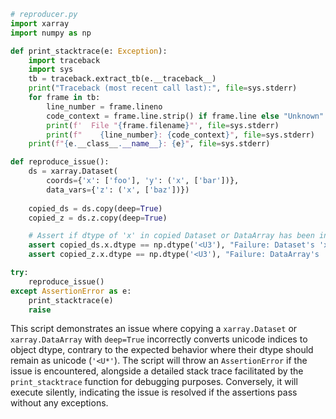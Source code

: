 ```python
# reproducer.py
import xarray
import numpy as np

def print_stacktrace(e: Exception):
    import traceback
    import sys
    tb = traceback.extract_tb(e.__traceback__)
    print("Traceback (most recent call last):", file=sys.stderr)
    for frame in tb:
        line_number = frame.lineno
        code_context = frame.line.strip() if frame.line else "Unknown"
        print(f'  File "{frame.filename}"', file=sys.stderr)
        print(f"    {line_number}: {code_context}", file=sys.stderr)
    print(f"{e.__class__.__name__}: {e}", file=sys.stderr)

def reproduce_issue():
    ds = xarray.Dataset(
        coords={'x': ['foo'], 'y': ('x', ['bar'])},
        data_vars={'z': ('x', ['baz'])})
    
    copied_ds = ds.copy(deep=True)
    copied_z = ds.z.copy(deep=True)

    # Assert if dtype of 'x' in copied Dataset or DataArray has been incorrectly changed to 'object'
    assert copied_ds.x.dtype == np.dtype('<U3'), "Failure: Dataset's 'x' dtype changed to object on deep copy."
    assert copied_z.x.dtype == np.dtype('<U3'), "Failure: DataArray's 'x' dtype changed to object on deep copy."

try:
    reproduce_issue()
except AssertionError as e:
    print_stacktrace(e)
    raise
```

This script demonstrates an issue where copying a `xarray.Dataset` or `xarray.DataArray` with `deep=True` incorrectly converts unicode indices to object dtype, contrary to the expected behavior where their dtype should remain as unicode (`'<U*'`). The script will throw an `AssertionError` if the issue is encountered, alongside a detailed stack trace facilitated by the `print_stacktrace` function for debugging purposes. Conversely, it will execute silently, indicating the issue is resolved if the assertions pass without any exceptions.